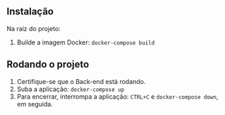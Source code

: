 ## Instalação

Na raíz do projeto:
1. Builde a imagem Docker: `docker-compose build`

## Rodando o projeto

1. Certifique-se que o Back-end está rodando.
2. Suba a aplicação: `docker-compose up`
3. Para encerrar, interrompa a aplicação: `CTRL+C` e `docker-compose down`, em seguida.
